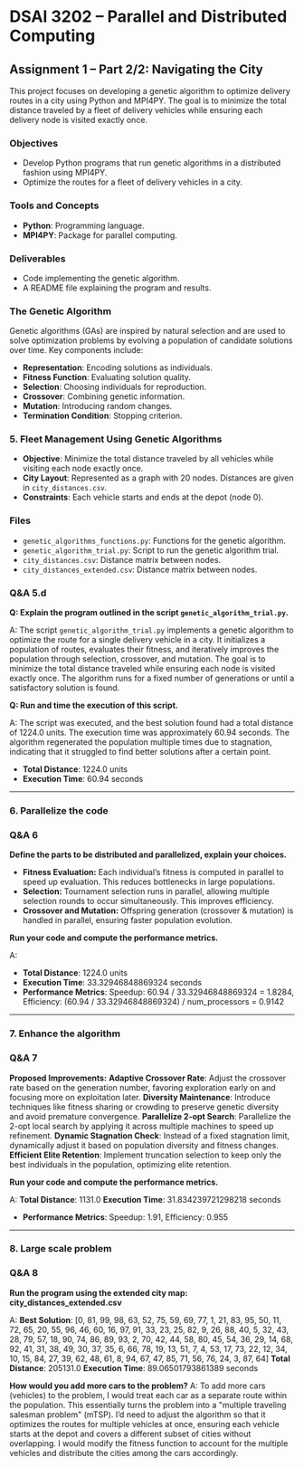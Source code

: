 # DSAI 3202 – Parallel and Distributed Computing
## Assignment 1 – Part 2/2: Navigating the City

This project focuses on developing a genetic algorithm to optimize delivery routes in a city using Python and MPI4PY. The goal is to minimize the total distance traveled by a fleet of delivery vehicles while ensuring each delivery node is visited exactly once.

### Objectives
- Develop Python programs that run genetic algorithms in a distributed fashion using MPI4PY.
- Optimize the routes for a fleet of delivery vehicles in a city.

### Tools and Concepts
- **Python**: Programming language.
- **MPI4PY**: Package for parallel computing.

### Deliverables
- Code implementing the genetic algorithm.
- A README file explaining the program and results.

### The Genetic Algorithm
Genetic algorithms (GAs) are inspired by natural selection and are used to solve optimization problems by evolving a population of candidate solutions over time. Key components include:
- **Representation**: Encoding solutions as individuals.
- **Fitness Function**: Evaluating solution quality.
- **Selection**: Choosing individuals for reproduction.
- **Crossover**: Combining genetic information.
- **Mutation**: Introducing random changes.
- **Termination Condition**: Stopping criterion.

### 5. Fleet Management Using Genetic Algorithms
- **Objective**: Minimize the total distance traveled by all vehicles while visiting each node exactly once.
- **City Layout**: Represented as a graph with 20 nodes. Distances are given in `city_distances.csv`.
- **Constraints**: Each vehicle starts and ends at the depot (node 0).

### Files
- `genetic_algorithms_functions.py`: Functions for the genetic algorithm.
- `genetic_algorithm_trial.py`: Script to run the genetic algorithm trial.
- `city_distances.csv`: Distance matrix between nodes.
- `city_distances_extended.csv`: Distance matrix between nodes.

### Q&A 5.d

**Q: Explain the program outlined in the script `genetic_algorithm_trial.py`.**

A: The script `genetic_algorithm_trial.py` implements a genetic algorithm to optimize the route for a single delivery vehicle in a city. It initializes a population of routes, evaluates their fitness, and iteratively improves the population through selection, crossover, and mutation. The goal is to minimize the total distance traveled while ensuring each node is visited exactly once. The algorithm runs for a fixed number of generations or until a satisfactory solution is found.

**Q: Run and time the execution of this script.**

A: The script was executed, and the best solution found had a total distance of 1224.0 units. The execution time was approximately 60.94 seconds. The algorithm regenerated the population multiple times due to stagnation, indicating that it struggled to find better solutions after a certain point.

- **Total Distance**: 1224.0 units
- **Execution Time**: 60.94 seconds


________________________________________________________________________________________________________________________________________________________________________________


### 6. Parallelize the code 

### Q&A 6

**Define the parts to be distributed and parallelized, explain your choices.**
- **Fitness Evaluation:** Each individual’s fitness is computed in parallel to speed up evaluation. This reduces bottlenecks in large populations.
- **Selection:** Tournament selection runs in parallel, allowing multiple selection rounds to occur simultaneously. This improves efficiency.
- **Crossover and Mutation:** Offspring generation (crossover & mutation) is handled in parallel, ensuring faster population evolution.

**Run your code and compute the performance metrics.**

A: 
- **Total Distance**: 1224.0 units
- **Execution Time**: 33.32946848869324 seconds
- **Performance Metrics**: Speedup: 60.94 / 33.32946848869324 = 1.8284, Efficiency: (60.94 / 33.32946848869324) / num_processors = 0.9142


________________________________________________________________________________________________________________________________________________________________________________


### 7. Enhance the algorithm 

### Q&A 7

**Proposed Improvements:**
**Adaptive Crossover Rate**: Adjust the crossover rate based on the generation number, favoring exploration early on and focusing more on exploitation later.
**Diversity Maintenance**: Introduce techniques like fitness sharing or crowding to preserve genetic diversity and avoid premature convergence.
**Parallelize 2-opt Search**: Parallelize the 2-opt local search by applying it across multiple machines to speed up refinement.
**Dynamic Stagnation Check**: Instead of a fixed stagnation limit, dynamically adjust it based on population diversity and fitness changes.
**Efficient Elite Retention**: Implement truncation selection to keep only the best individuals in the population, optimizing elite retention.

**Run your code and compute the performance metrics.**

A: 
**Total Distance**: 1131.0
**Execution Time**: 31.834239721298218 seconds
- **Performance Metrics**: Speedup: 1.91, Efficiency: 0.955

________________________________________________________________________________________________________________________________________________________________________________


### 8. Large scale problem 

### Q&A 8

**Run the program using the extended city map: city_distances_extended.csv**

A:
**Best Solution**: [0, 81, 99, 98, 63, 52, 75, 59, 69, 77, 1, 21, 83, 95, 50, 11, 72, 65, 20, 55, 96, 46, 60, 16, 97, 91, 33, 23, 25, 82, 9, 26, 88, 40, 5, 32, 43, 28, 79, 57, 18, 90, 74, 86, 89, 93, 2, 70, 42, 44, 58, 80, 45, 54, 36, 29, 14, 68, 92, 41, 31, 38, 49, 30, 37, 35, 6, 66, 78, 19, 13, 51, 7, 4, 53, 17, 73, 22, 12, 34, 10, 15, 84, 27, 39, 62, 48, 61, 8, 94, 67, 47, 85, 71, 56, 76, 24, 3, 87, 64]
**Total Distance**: 205131.0
**Execution Time**: 89.06501793861389 seconds


**How would you add more cars to the problem?**
A:
To add more cars (vehicles) to the problem, I would treat each car as a separate route within the population. This essentially turns the problem into a "multiple traveling salesman problem" (mTSP). I’d need to adjust the algorithm so that it optimizes the routes for multiple vehicles at once, ensuring each vehicle starts at the depot and covers a different subset of cities without overlapping. I would modify the fitness function to account for the multiple vehicles and distribute the cities among the cars accordingly.





